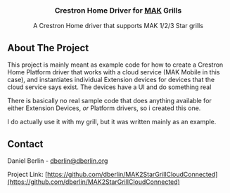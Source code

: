 




<h3 align="center">Crestron Home Driver for <a href="http://makgrills.com">MAK</a> Grills</h3>
  <p align="center">
    A Crestron Home driver that supports MAK 1/2/3 Star grills
  </p>
</p>




<!-- ABOUT THE PROJECT -->
## About The Project

This project is mainly meant as example code for how to create a Crestron Home Platform driver
that works with a cloud service (MAK Mobile in this case), and instantiates individual Extension devices
for devices that the cloud service says exist.
The devices have a UI and do something real

There is basically no real sample code that does anything available for either Extension Devices, *or* Platform drivers,
so i created this one.

I do actually use it with my grill, but it was written mainly as an example.



<!-- CONTACT -->
## Contact

Daniel Berlin - dberlin@dberlin.org

Project Link: [https://github.com/dberlin/MAK2StarGrillCloudConnected](https://github.com/dberlin/MAK2StarGrillCloudConnected)


